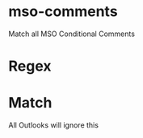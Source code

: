 # mso-comments
Match all MSO Conditional Comments 

# Regex 
<!--\[\s*if (\s*(\||\s*)\s*(!|\(|\s*)\s*(!|\s*)(lte|gte|lt|gt|\s*)\s*(mso)\s*(\d+|\s*)\s*(\)|\s*)\s*)+\]>\s*(<!(-)+>|\s*)([\s\S]*?)(<!(-)+|\s*)\s*<!\[endif\]-->

# Match
<!--[if mso]> your code <![endif]-->
<!--[if mso 9]> your code <![endif]-->
<!--[if mso 10]> your code <![endif]-->
<!--[if mso 11]> your code <![endif]-->
<!--[if mso 12]> your code <![endif]-->
<!--[if mso 14]> your code <![endif]-->
<!--[if mso 15]> your code <![endif]-->
<!--[if mso 16]> your code <![endif]-->

<!--[if gt mso 14]> Everything above Outlook 2010 <![endif]-->
<!--[if lt mso 14]> Everything below Outlook 2010 <![endif]-->
<!--[if gte mso 14]> Outlook 2010 and above <![endif]-->
<!--[if lte mso 14]> Outlook 2010 and below <![endif]-->
<!--[if (!mso 12)|(mso 16)]>    Outlook 2007 / 2016 only <![endif]-->
<!--[if (mso 12)|(!mso 16)|(mso 11)|(lte mso 6)]>    Outlook 2007 / 2016 only <![endif]-->
<!--[if (lt mso 12)|(lte mso 16)|(gt mso 11)|(gte mso 6)]>    Outlook 2007 / 2016 onl <![endif]-->
<!--[if !mso]><!--> All Outlooks will ignore this <!--<![endif]-->
<!--[if gte mso 9]> your code <![endif]-->
<!--[if !mso 91]> your code <![endif]-->
<!--[if mso 10 | mso 11 | gte mso 11 | !mso 9 ]> your code <![endif]-->
